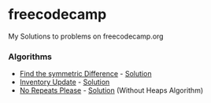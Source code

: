# freecodecamp
My Solutions to problems on freecodecamp.org

### Algorithms

* [Find the symmetric Difference](https://learn.freecodecamp.org/coding-interview-prep/algorithms/find-the-symmetric-difference) - [Solution](https://github.com/envyN/freecodecamp/blob/master/src/Algorithms/FindTheSymmetricDifference.js)
* [Inventory Update](https://learn.freecodecamp.org/coding-interview-prep/algorithms/inventory-update) - [Solution](https://github.com/envyN/freecodecamp/blob/master/src/Algorithms/InventoryUpdate.js)
* [No Repeats Please](https://learn.freecodecamp.org/coding-interview-prep/algorithms/no-repeats-please) - [Solution](https://github.com/envyN/freecodecamp/blob/master/src/Algorithms/NoRepeatsPlease.js) (Without Heaps Algorithm)
